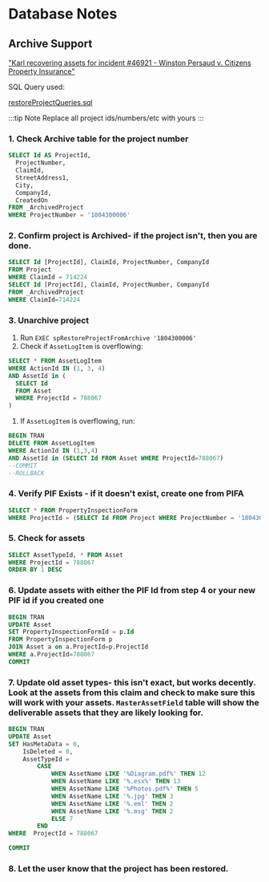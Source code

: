 # Database Notes

## Archive Support

["Karl recovering assets for incident #46921 - Winston Persaud v. Citizens Property Insurance"](https://hancockclaimsconsultants-my.sharepoint.com/:v:/g/personal/kludwigsen_hancockclaims_com/EaPdwOip7UpHgjSulPwpVloBstwoY4QRLBgrV5IOO5jIzQ)

SQL Query used:

[restoreProjectQueries.sql](/.attachments/restoreProjectQueries-907e33a2-12db-45f1-be7c-6035f17ffce3.sql)

:::tip Note
Replace all project ids/numbers/etc with yours
:::

### 1. Check Archive table for the project number

```sql
SELECT Id AS ProjectId,
  ProjectNumber,
  ClaimId,
  StreetAddress1,
  City,
  CompanyId,
  CreatedOn
FROM _ArchivedProject
WHERE ProjectNumber = '1804300006'
```

### 2. Confirm project is Archived- if the project isn't, then you are done.

```sql
SELECT Id [ProjectId], ClaimId, ProjectNumber, CompanyId
FROM Project
WHERE ClaimId = 714224
SELECT Id [ProjectId], ClaimId, ProjectNumber, CompanyId
FROM _ArchivedProject
WHERE ClaimId=714224
```

### 3. Unarchive project

   1. Run `EXEC spRestoreProjectFromArchive '1804300006'`
   1. Check if `AssetLogItem` is overflowing:

```sql
SELECT * FROM AssetLogItem
WHERE ActionId IN (1, 3, 4)
AND AssetId in (
  SELECT Id
  FROM Asset
  WHERE ProjectId = 788067
)
```

   1. If `AssetLogItem` is overflowing, run:

```sql
BEGIN TRAN
DELETE FROM AssetLogItem
WHERE ActionId IN (1,3,4)
AND AssetId in (SELECT Id FROM Asset WHERE ProjectId=788067)
--COMMIT
--ROLLBACK
```

### 4. Verify PIF Exists - if it doesn't exist, create one from PIFA

```sql
SELECT * FROM PropertyInspectionForm
WHERE ProjectId = (SELECT Id FROM Project WHERE ProjectNumber = '1804300006')
```

### 5. Check for assets

```sql
SELECT AssetTypeId, * FROM Asset
WHERE ProjectId = 788067
ORDER BY 1 DESC
```

### 6. Update assets with either the PIF Id from step 4 or your new PIF id if you created one

```sql
BEGIN TRAN
UPDATE Asset
SET PropertyInspectionFormId = p.Id
FROM PropertyInspectionForm p
JOIN Asset a on a.ProjectId=p.ProjectId
WHERE a.ProjectId=788067
COMMIT
```

### 7. Update old asset types- this isn't exact, but works decently. Look at the assets from this claim and check to make sure this will work with your assets. `MasterAssetField` table will show the deliverable assets that they are likely looking for.

```sql
BEGIN TRAN
UPDATE Asset
SET HasMetaData = 0,
    IsDeleted = 0,
    AssetTypeId =
        CASE
            WHEN AssetName LIKE '%Diagram.pdf%' THEN 12
            WHEN AssetName LIKE '%.esx%' THEN 13
            WHEN AssetName LIKE '%Photos.pdf%' THEN 5
            WHEN AssetName LIKE '%.jpg' THEN 3
            WHEN AssetName LIKE '%.eml' THEN 2
            WHEN AssetName LIKE '%.msg' THEN 2
            ELSE 7
        END
WHERE  ProjectId = 788067

COMMIT
```

### 8. Let the user know that the project has been restored.
